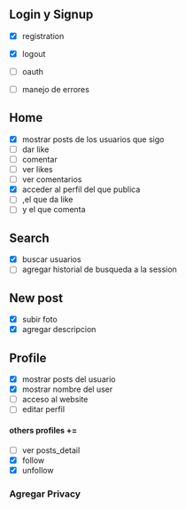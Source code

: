 ## Login y Signup
- [x] registration
- [x] logout
- [ ] oauth
- [ ] manejo de errores


## Home
- [x] mostrar posts de los usuarios que sigo
- [ ] dar like
- [ ] comentar
- [ ] ver likes
- [ ] ver comentarios
- [x] acceder al perfil del que publica 
- [ ] ,el que da like 
- [ ] y el que comenta 

## Search
- [x] buscar usuarios
- [ ] agregar historial de busqueda a la session

## New post
- [x] subir foto
- [x] agregar descripcion

## Profile
- [x] mostrar posts del usuario
- [x] mostrar nombre del user
- [ ] acceso al website  
- [ ] editar perfil
  
#### others profiles +=
- [ ] ver posts_detail
- [x] follow 
- [x] unfollow

### Agregar Privacy